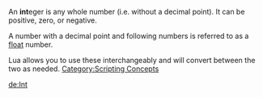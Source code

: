 An **int**eger is any whole number (i.e. without a decimal point). It can be positive, zero, or negative.

A number with a decimal point and following numbers is referred to as a [float](/docs/float.md "wikilink") number.

Lua allows you to use these interchangeably and will convert between the two as needed. [Category:Scripting Concepts](/docs/category-scripting_concepts.md "wikilink")

[de:Int](/docs/de-int.md "wikilink")
